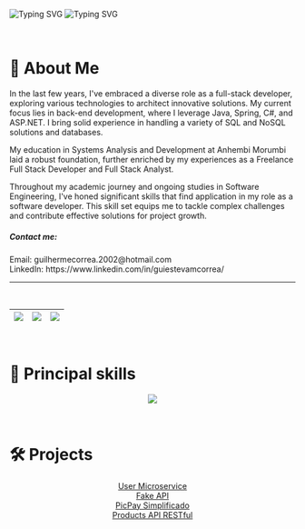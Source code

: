![Typing SVG](https://readme-typing-svg.herokuapp.com/?font=Goldman&size=35&pause=2000&color=8BE8FDFF&center=true&vCenter=true&width=1000&lines=Welcome+to+my+GitHub+Profile!;)
![Typing SVG](https://readme-typing-svg.herokuapp.com/?font=Goldman&size=35&pause=2000&color=8BE8FDFF&center=true&vCenter=true&width=1000&lines=My+name+is+Guilherme;)

<br>

# 🚀 About Me
In the last few years, I've embraced a diverse role as a full-stack developer, exploring various technologies to architect innovative solutions. My current focus lies in back-end development, where I leverage Java, Spring, C#, and ASP.NET. I bring solid experience in handling a variety of SQL and NoSQL solutions and databases.

My education in Systems Analysis and Development at Anhembi Morumbi laid a robust foundation, further enriched by my experiences as a Freelance Full Stack Developer and Full Stack Analyst.

Throughout my academic journey and ongoing studies in Software Engineering, I've honed significant skills that find application in my role as a software developer. This skill set equips me to tackle complex challenges and contribute effective solutions for project growth.

<h5>Contact me: </h5>
Email: guilhermecorrea.2002@hotmail.com  <br/>
LinkedIn: https://www.linkedin.com/in/guiestevamcorrea/

<hr>
<br>

  | ![](http://github-profile-summary-cards.vercel.app/api/cards/stats?username=GuiEstevamCorrea&theme=nord_dark) | ![](http://github-profile-summary-cards.vercel.app/api/cards/repos-per-language?username=GuiEstevamCorrea&hide=Html&theme=nord_dark) | ![](http://github-profile-summary-cards.vercel.app/api/cards/most-commit-language?username=GuiEstevamCorrea&theme=nord_dark) |
| :-: | :-: | :-: |

<br>

# 🌱 Principal skills

<p align="center">
  <a href="https://skillicons.dev">
    <img src="https://skillicons.dev/icons?i=java,spring,cs,dotnet,angular,ts,nodejs,docker,postgres,mongodb,linux,idea&theme=dark" />
  </a>
</p>

<br>
   
# 🛠️ Projects

<p align="center">
  <a href="https://github.com/GuiEstevamCorrea/Email_Microservice/tree/main">
   User Microservice 
  </a> <br/>
  <a href="https://github.com/GuiEstevamCorrea/Fake_API">
    Fake API
  </a> <br>
    <a href="https://github.com/GuiEstevamCorrea/PicPay_Simplificado">
    PicPay Simplificado
  </a> <br>
    <a href="https://github.com/GuiEstevamCorrea/products_API_RESTful">
    Products API RESTful
  </a>
</p>

